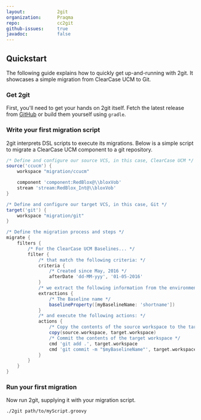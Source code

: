 ```yaml
---
layout:            2git
organization:      Praqma
repo:              cc2git
github-issues:     true
javadoc:           false
---
```


## Quickstart

The following guide explains how to quickly get up-and-running with 2git.
It showcases a simple migration from ClearCase UCM to Git.

### Get 2git

First, you'll need to get your hands on 2git itself.
Fetch the latest release from [GitHub](https://github.com/Praqma/2git/releases) or build them yourself using `gradle`.

### Write your first migration script

2git interprets DSL scripts to execute its migrations.
Below is a simple script to migrate a ClearCase UCM component to a git repository.

```groovy
/* Define and configure our source VCS, in this case, ClearCase UCM */
source('ccucm') {
    workspace "migration/ccucm"

    component 'component:RedBlox@\\bloxVob'
    stream 'stream:RedBlox_Int@\\bloxVob'
}

/* Define and configure our target VCS, in this case, Git */
target('git') {
    workspace "migration/git"
}

/* Define the migration process and steps */
migrate {
    filters {
        /* For the ClearCase UCM Baselines... */
        filter {
            /* that match the following criteria: */
            criteria {
                /* Created since May, 2016 */
                afterDate 'dd-MM-yyy', '01-05-2016'
            }
            /* we extract the following information from the environment */
            extractions {
                /* The Baseline name */
                baselineProperty([myBaselineName: 'shortname'])
            }
            /* and execute the following actions: */
            actions {
                /* Copy the contents of the source workspace to the target workspace */
                copy(source.workspace, target.workspace)
                /* Commit the contents of the target workspace */
                cmd 'git add .', target.workspace
                cmd 'git commit -m "$myBaselineName"', target.workspace
            }
        }
    }
}

```

### Run your first migration

Now run 2git, supplying it with your migration script.

```shell
./2git path/to/myScript.groovy
```
